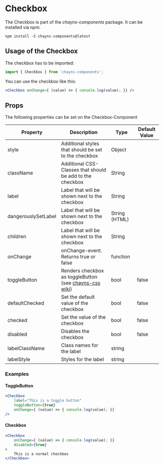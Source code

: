# Checkbox

The Checkbox is part of the *chayns-components* package. It can be installed via npm:

    npm install -S chayns-components@latest


## Usage of the Checkbox
The checkbox has to be imported:

```jsx
import { Checkbox } from 'chayns-components';
```


You can use the checkbox like this:
```jsx
<Checkbox onChange={ (value) => { console.log(value); }} />
```

## Props
The following properties can be set on the Checkbox-Component

| Property            | Description                                                                                         | Type          | Default Value |
|---------------------|-----------------------------------------------------------------------------------------------------|---------------|---------------|
| style               | Additional styles that should be set to the checkbox                                                | Object        |               |
| className           | Additional CSS-Classes that should be add to the checkbox                                           | String        |               |
| label               | Label that will be shown next to the checkbox                                                       | String        |               |
| dangerouslySetLabel | Label that will be shown next to the checkbox                                                       | String (HTML) |               |
| children            | Label that will be shown next to the checkbox                                                       | String        |               |
| onChange            | onChange-event. Returns true or false                                                               | function      |               |
| toggleButton        | Renders checkbox as toggleButton (see [chayns-css wiki](https://github.com/TobitSoftware/chayns-css/wiki/form-elements#toggle-button)) | bool | false  |
| defaultChecked      | Set the default value of the checkbox                                                               | bool          | false         |
| checked             | Set the value of the checkbox                                                                       | bool          | false         |
| disabled            | Disables the checkbox                                                                               | bool          | false         |
| labelClassName      | Class names for the label                                                                           | string        |               |
| labelStyle          | Styles for the label                                                                                | string        |               |



### Examples
#### ToggleButton
```jsx
<Checkbox
    label="This is a toggle button"
    toggleButton={true}
    onChange={ (value) => { console.log(value); }}
/>
```
#### Checkbox
```jsx
<Checkbox
    onChange={ (value) => { console.log(value); }}
    disabled={true}
>
    This is a normal checkbox
</Checkbox>
```
